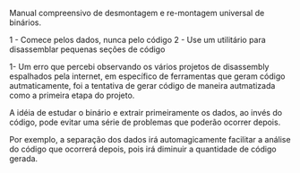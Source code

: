 

Manual compreensivo de desmontagem e re-montagem universal de binários.


  
1 - Comece pelos dados, nunca pelo código
2 - Use um utilitário para disassemblar pequenas seções de código



1- 
Um erro que percebi observando os vários projetos de disassembly espalhados pela internet,
em específico de ferramentas que geram código autmaticamente, foi a tentativa de gerar
código de maneira autmatizada como a primeira etapa do projeto.

A idéia de estudar o binário e extrair primeiramente os dados, ao invés do código,
pode evitar uma série de problemas que poderão ocorrer depois.

Por exemplo, a separação dos dados irá automagicamente facilitar a análise do código
que ocorrerá depois, pois irá diminuir a quantidade de código gerada.


